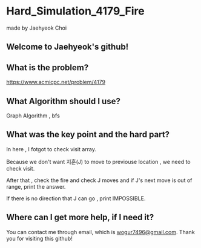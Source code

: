 # Hard_Simulation_4179_Fire

made by Jaehyeok Choi

## Welcome to Jaehyeok's github!

## What is the problem?

https://www.acmicpc.net/problem/4179

## What Algorithm should I use?

Graph Algorithm , bfs

## What was the key point and the hard part?

In here , I fotgot to check visit array.

Because we don't want 지훈(J) to move to previouse location , we need to check visit.

After that  , check the fire and check J moves and if J's next move is out of range, print the answer.

If there is no direction that J can go , print IMPOSSIBLE.

## Where can I get more help, if I need it?

You can contact me through email, which is wogur7496@gmail.com.
Thank you for visiting this github!
